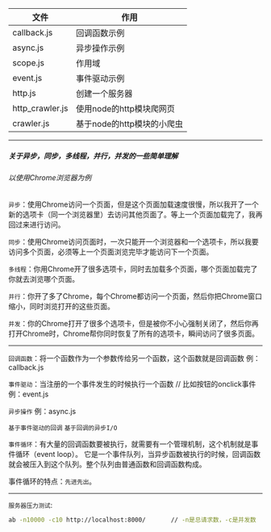 |文件|作用|
|--|--|
|callback.js|回调函数示例|
|async.js|异步操作示例|
|scope.js|作用域|
|event.js|事件驱动示例|
|http.js|创建一个服务器|
|http_crawler.js|使用node的http模块爬网页|
|crawler.js|基于node的http模块的小爬虫|

---

##### 关于异步，同步，多线程，并行，并发的一些简单理解

###### 以使用Chrome浏览器为例

`异步`：使用Chrome访问一个页面，但是这个页面加载速度很慢，所以我开了一个新的选项卡（同一个浏览器里）去访问其他页面了。等上一个页面加载完了，我再回过来进行访问。

`同步`：使用Chrome访问页面时，一次只能开一个浏览器和一个选项卡，所以我要访问多个页面，必须等上一个页面浏览完毕才能访问下一个页面。

`多线程`：你用Chrome开了很多选项卡，同时去加载多个页面，哪个页面加载完了你就去浏览哪个页面。

`并行`：你开了多了Chrome，每个Chrome都访问一个页面，然后你把Chrome窗口缩小，同时浏览打开的这些页面。

`并发`：你的Chrome打开了很多个选项卡，但是被你不小心强制关闭了，然后你再打开Chrome时，Chrome帮你同时恢复了所有的选项卡，瞬间访问了很多页面。

---

`回调函数`：将一个函数作为一个参数传给另一个函数，这个函数就是回调函数
例：callback.js

`事件驱动`：当注册的一个事件发生的时候执行一个函数
// 比如按钮的onclick事件
例：event.js

`异步操作`
例：async.js

`基于事件驱动的回调`
`基于回调的异步I/O`

`事件循环`：有大量的回调函数要被执行，就需要有一个管理机制，这个机制就是事件循环（event loop）。
它是一个事件队列，当异步函数被执行的时候，回调函数就会被压入到这个队列。整个队列由普通函数和回调函数构成。

事件循环的特点：`先进先出`。

---

`服务器压力测试`:

```bash
ab -n10000 -c10 http://localhost:8000/       // -n是总请求数，-c是并发数
```